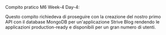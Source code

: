 Compito pratico M6 Week-4 Day-4:

Questo compito richiedeva di proseguire con la creazione del nostro primo API con il database MongoDB per un'applicazione Strive Blog rendendo le applicazioni production-ready e disponibili per un gran numero di utenti.

